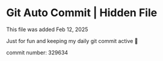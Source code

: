 # Git Auto Commit | Hidden File

This file was added Feb 12, 2025

Just for fun and keeping my daily git commit active 🤪

commit number: 329634
